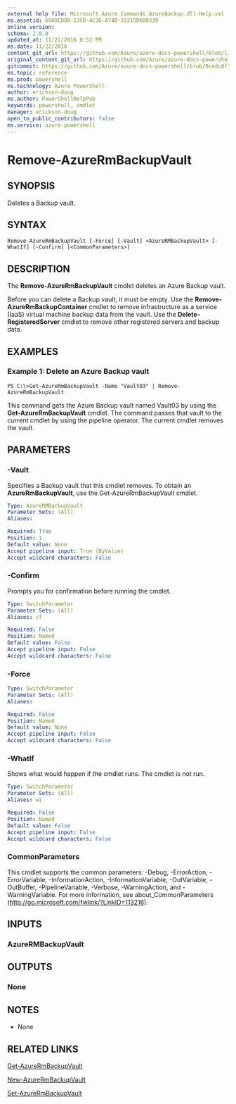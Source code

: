 ```yaml
---
external help file: Microsoft.Azure.Commands.AzureBackup.dll-Help.xml
ms.assetid: 698DCD00-13C0-4C36-A74B-35215D608339
online version: 
schema: 2.0.0
updated_at: 11/22/2016 8:52 PM
ms.date: 11/22/2016
content_git_url: https://github.com/Azure/azure-docs-powershell/blob/live/azureps-cmdlets-docs/ResourceManager/AzureRM.Backup/v2.3.0/Remove-AzureRmBackupVault.md
original_content_git_url: https://github.com/Azure/azure-docs-powershell/blob/live/azureps-cmdlets-docs/ResourceManager/AzureRM.Backup/v2.3.0/Remove-AzureRmBackupVault.md
gitcommit: https://github.com/Azure/azure-docs-powershell/blob/0cedc8f73bc96cf5ac4c69144e17b3de601fd3cc/azureps-cmdlets-docs/ResourceManager/AzureRM.Backup/v2.3.0/Remove-AzureRmBackupVault.md
ms.topic: reference
ms.prod: powershell
ms.technology: Azure PowerShell
author: erickson-doug
ms.author: PowerShellHelpPub
keywords: powershell, cmdlet
manager: erickson-doug
open_to_public_contributors: false
ms.service: azure-powershell
---
```


# Remove-AzureRmBackupVault

## SYNOPSIS
Deletes a Backup vault.

## SYNTAX

```
Remove-AzureRmBackupVault [-Force] [-Vault] <AzureRMBackupVault> [-WhatIf] [-Confirm] [<CommonParameters>]
```

## DESCRIPTION
The **Remove-AzureRmBackupVault** cmdlet deletes an Azure Backup vault.

Before you can delete a Backup vault, it must be empty.
Use the **Remove-AzureRmBackupContainer** cmdlet to remove infrastructure as a service (IaaS) virtual machine backup data from the vault.
Use the **Delete-RegisteredServer** cmdlet to remove other registered servers and backup data.

## EXAMPLES

### Example 1: Delete an Azure Backup vault
```
PS C:\>Get-AzureRmBackupVault -Name "Vault03" | Remove-AzureRmBackupVault
```

This command gets the Azure Backup vault named Vault03 by using the **Get-AzureRmBackupVault** cmdlet.
The command passes that vault to the current cmdlet by using the pipeline operator.
The current cmdlet removes the vault.

## PARAMETERS

### -Vault
Specifies a Backup vault that this cmdlet removes.
To obtain an **AzureRmBackupVault**, use the Get-AzureRmBackupVault cmdlet.

```yaml
Type: AzureRMBackupVault
Parameter Sets: (All)
Aliases: 

Required: True
Position: 1
Default value: None
Accept pipeline input: True (ByValue)
Accept wildcard characters: False
```

### -Confirm
Prompts you for confirmation before running the cmdlet.

```yaml
Type: SwitchParameter
Parameter Sets: (All)
Aliases: cf

Required: False
Position: Named
Default value: False
Accept pipeline input: False
Accept wildcard characters: False
```

### -Force
```yaml
Type: SwitchParameter
Parameter Sets: (All)
Aliases: 

Required: False
Position: Named
Default value: None
Accept pipeline input: False
Accept wildcard characters: False
```

### -WhatIf
Shows what would happen if the cmdlet runs.
The cmdlet is not run.

```yaml
Type: SwitchParameter
Parameter Sets: (All)
Aliases: wi

Required: False
Position: Named
Default value: False
Accept pipeline input: False
Accept wildcard characters: False
```

### CommonParameters
This cmdlet supports the common parameters: -Debug, -ErrorAction, -ErrorVariable, -InformationAction, -InformationVariable, -OutVariable, -OutBuffer, -PipelineVariable, -Verbose, -WarningAction, and -WarningVariable. For more information, see about_CommonParameters (http://go.microsoft.com/fwlink/?LinkID=113216).

## INPUTS

### AzureRMBackupVault

## OUTPUTS

### None

## NOTES
* None

## RELATED LINKS

[Get-AzureRmBackupVault](xref:ResourceManager/AzureRM.Backup/v2.3.0/Get-AzureRmBackupVault.md)

[New-AzureRmBackupVault](xref:ResourceManager/AzureRM.Backup/v2.3.0/New-AzureRmBackupVault.md)

[Set-AzureRmBackupVault](xref:ResourceManager/AzureRM.Backup/v2.3.0/Set-AzureRmBackupVault.md)


